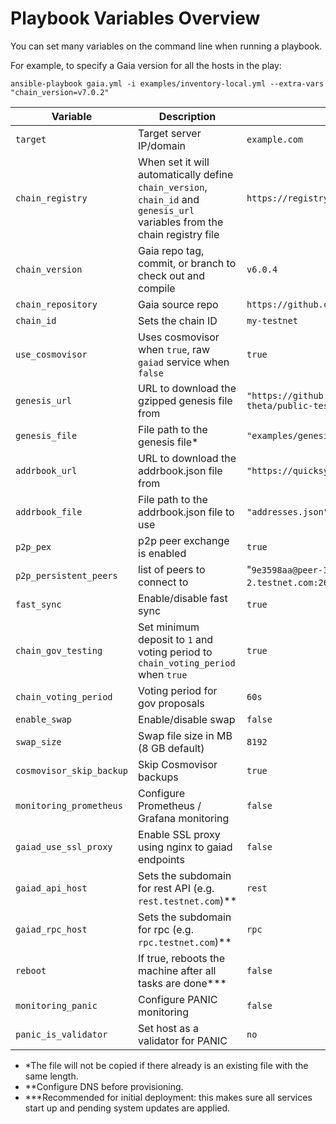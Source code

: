 # Playbook Variables Overview

You can set many variables on the command line when running a playbook.

For example, to specify a Gaia version for all the hosts in the play:
```
ansible-playbook gaia.yml -i examples/inventory-local.yml --extra-vars "chain_version=v7.0.2"
```

| Variable                 | Description                                                                       | Example Value                                                                                       |
|--------------------------|-----------------------------------------------------------------------------------|-----------------------------------------------------------------------------------------------------|
| `target` | Target server IP/domain | `example.com` |
| `chain_registry` | When set it will automatically define `chain_version`, `chain_id` and `genesis_url` variables from the chain registry file | `https://registry.ping.pub/testnets/theta/chain.json` |
| `chain_version`          | Gaia repo tag, commit, or branch to check out and compile                         | `v6.0.4`                                                                                            |
| `chain_repository`       | Gaia source repo                                                                  | `https://github.com/cosmos/gaia.git`                                                                |
| `chain_id`               | Sets the chain ID                                                                 | `my-testnet`                                                                                        |
| `use_cosmovisor`         | Uses cosmovisor when `true`, raw `gaiad` service when `false`                     | `true`                                                                                              |
| `genesis_url`            | URL to download the gzipped genesis file from                                     | `"https://github.com/cosmos/testnets/raw/master/v7-theta/public-testnet/genesis.json.gz"` |
| `genesis_file`           | File path to the genesis file*                                                    | `"examples/genesis-three-node.json"`                                                                |
| `addrbook_url`           | URL to download the addrbook.json file from                                       | `"https://quicksync.io/addrbook.cosmos.json"`                                                       |
| `addrbook_file`          | File path to the addrbook.json file to use                                        | `"addresses.json"`                                                                                  |
| `p2p_pex`                | p2p peer exchange is enabled                                                      | `true`                                                                                              |
| `p2p_persistent_peers`   | list of peers to connect to                                                       | "`9e3598aa@peer-1.testnet.com:26656,6bf6361@peer-2.testnet.com:26656`"                              |
| `fast_sync`              | Enable/disable fast sync                                                          | `true`                                                                                              |
| `chain_gov_testing`      | Set minimum deposit to `1` and voting period to `chain_voting_period` when `true` | `true`                                                                                              |
| `chain_voting_period`    | Voting period for gov proposals                                                   | `60s`                                                                                               |
| `enable_swap`            | Enable/disable swap                                                               | `false`                                                                                             |
| `swap_size`              | Swap file size in MB (8 GB default)                                               | `8192`                                                                                              |
| `cosmovisor_skip_backup` | Skip Cosmovisor backups                                                           | `true`                                                                                              |
| `monitoring_prometheus`  | Configure Prometheus / Grafana monitoring                                         | `false`                                                                                             |
| `gaiad_use_ssl_proxy`    | Enable SSL proxy using nginx to gaiad endpoints                                   | `false`                                                                                             |
| `gaiad_api_host`         | Sets the subdomain for rest API (e.g. `rest.testnet.com`)**                       | `rest`                                                                                              |
| `gaiad_rpc_host`         | Sets the subdomain for rpc (e.g. `rpc.testnet.com`)**                             | `rpc`                                                                                               |
| `reboot`                 | If true, reboots the machine after all tasks are done***                          | `false`                                                                                             |
| `monitoring_panic`       | Configure PANIC monitoring                                                        | `false`                                                                                             |
| `panic_is_validator`     | Set host as a validator for PANIC                                                 | `no`                                                                                                |

- *The file will not be copied if there already is an existing file with the same length.  
- **Configure DNS before provisioning.  
- ***Recommended for initial deployment: this makes sure all services start up and pending system updates are applied.
